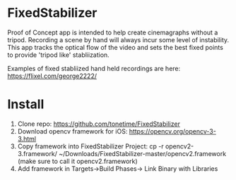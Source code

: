 
# FixedStabilizer

Proof of Concept app is intended to help create cinemagraphs without a tripod. Recording a scene by hand will always incur some level of instability. This app tracks the optical flow of the video and sets the best fixed points to provide 'tripod like' stabliization. 

Examples of fixed stabliized hand held recordings are here: https://flixel.com/george2222/

# Install

1. Clone repo: https://github.com/tonetime/FixedStabilizer
2. Download opencv framework for iOS: https://opencv.org/opencv-3-3.html
3. Copy framework into FixedStabilizer Project: cp -r opencv2-3.framework/ ~/Downloads/FixedStabilizer-master/opencv2.framework (make sure to call it opencv2.framework)
4. Add framework in Targets->Build Phases-> Link Binary with Libraries

